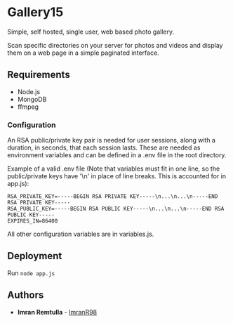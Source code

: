 # Gallery15
Simple, self hosted, single user, web based photo gallery.

Scan specific directories on your server for photos and videos and display them on a web page in a simple paginated interface. 

## Requirements
- Node.js
- MongoDB
- ffmpeg

### Configuration
An RSA public/private key pair is needed for user sessions, along with a duration, in seconds, that each session lasts. These are needed as environment variables and can be defined in a .env file in the root directory.

Example of a valid .env file (Note that variables must fit in one line, so the public/private keys have '\n' in place of line breaks. This is accounted for in app.js):
```
RSA_PRIVATE_KEY=-----BEGIN RSA PRIVATE KEY-----\n...\n...\n-----END RSA PRIVATE KEY-----
RSA_PUBLIC_KEY=-----BEGIN RSA PUBLIC KEY-----\n...\n...\n-----END RSA PUBLIC KEY-----
EXPIRES_IN=86400
```

All other configuration variables are in variables.js.

## Deployment
Run ```node app.js```

## Authors
* **Imran Remtulla** - [ImranR98](https://github.com/ImranR98)